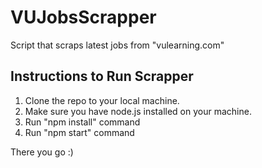 # VUJobsScrapper
Script that scraps latest jobs from "vulearning.com"

## Instructions to Run Scrapper
1. Clone the repo to your local machine.
2. Make sure you have node.js installed on your machine.
3. Run "npm install" command
4. Run "npm start" command

There you go :)
